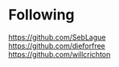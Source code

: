 # Following
https://github.com/SebLague <br />
https://github.com/dieforfree <br />
https://github.com/willcrichton <br />
